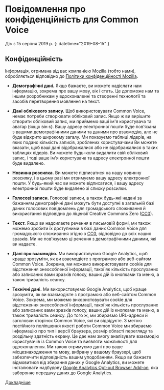 # Повідомлення про конфіденційність для Common Voice 

Діє з 15 серпня 2019 р. {: datetime="2019-08-15" }

## Конфіденційність

Інформація, отримана від вас компанією Mozilla (тобто нами), обробляється відповідно до [Політики конфіденційності Mozilla](https://www.mozilla.org/privacy).

* **Демографічні дані.** Якщо бажаєте, ви можете надіслати нам інформацію, зокрема про вашу мову, вік і стать. Це допоможе нам та іншим розробникам у вдосконаленні та створенні технології та засобів перетворення мовлення на текст.

* **Дані облікового запису.** Щоб використовувати Common Voice, немає потреби створювати обліковий запис. Якщо ж ви вирішите створити обліковий запис, ми приймемо ваші ім'я користувача та аватар (якщо він є). Вашу адресу електронної пошти буде пов'язана з вашими демографічними даними та даними про взаємодію, але не буде відкрито широкому загалу. Ми показуємо таблиці лідерів, на яких подано кількість записів, зроблених користувачами Ви можете вказати, щоб ваші дані відображалися або не відображалися в таких таблицях лідерів. Ви можете будь-коли видалити свій обліковий запис, і тоді ваше ім'я користувача та адресу електронної пошти буде видалено.

* **Новинна розсилка.** Ви можете підписатися на нашу новинну розсилку, і в цьому разі ми отримуємо вашу адресу електронної пошти. У будь-який час ви можете відписатися, і вашу адресу електронної пошти буде видалено зі списку розсилки.

* **Голосові записи.** Голосові записи, а також будь-які надані за бажанням демографічні дані можуть бути доступні в загальній базі даних голосових повідомлень для громадського споживання й використання відповідно до ліцензії Creative Commons Zero ([CC0](https://creativecommons.org/publicdomain/zero/1.0/)).

* **Текст.** Якщо ви надсилаєте речення в письмовій формі, ми також можемо зробити їх доступними в базі даних Common Voice для громадського споживання згідно з [CC0](https://creativecommons.org/publicdomain/zero/1.0/), відповідно до всіх наших зразків. Ми не пов'язуємо ці речення з демографічними даними, які ви надаєте.

* **Дані про взаємодію.** Ми використовуємо Google Analytics, щоб краще зрозуміти, як ви взаємодієте з програмою або веб-сайтом Common Voice. Зокрема, ми можемо використовувати cookie для відстеження знеособленої інформації, такої як кількість прослуханих або записаних вами зразків голосу, ваших дій із кнопками та меню, а також тривалість сеансу.

* **Технічні дані.** Ми використовуємо Google Analytics, щоб краще зрозуміти, як ви взаємодієте з програмою або веб-сайтом Common Voice. Зокрема, ми можемо використовувати cookie для відстеження знеособленої інформації, такої як кількість прослуханих або записаних вами зразків голосу, ваших дій із кнопками та меню, а також тривалість сеансу. До того ж, ми збираємо URL-адреси й заголовки сторінок Common Voice, які ви відвідуєте. З метою постійного поліпшення якості роботи Common Voice ми збираємо інформацію про тип і версії браузера, розмір області перегляду та роздільну здатність екрану. Це дає нам змогу аналізувати взаємодію користувачів із Common Voice та виявляти можливості для вдосконалення. Ми також отримуємо дані про ваше місцезнаходження та мову, вибрану у вашому браузері, щоб забезпечити відповідність вашим уподобанням. Якщо ви бажаєте відмовитися від збирання даних у Google Analytics, ви можете інсталювати надбудову [Google Analytics Opt-out Browser Add-on](https://tools.google.com/dlpage/gaoptout), яка забороняє передачу даних до Google Analytics. 

[Докладніше](https://github.com/common-voice/common-voice/blob/main/docs/data_dictionary.md)

